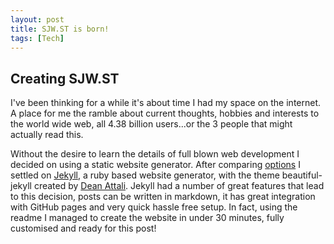 ```yaml
---
layout: post
title: SJW.ST is born!
tags: [Tech]
---
```


## Creating SJW.ST

I've been thinking for a while it's about time I had my space on the internet. A place for me the ramble about current thoughts, hobbies and interests to the world wide web, all 4.38 billion users...or the 3 people that might actually read this.

Without the desire to learn the details of full blown web development I decided on using a static website generator. After comparing [options](https://www.staticgen.com/) I settled on [Jekyll](https://jekyllrb.com/), a ruby based website generator, with the theme beautiful-jekyll created by [Dean Attali](https://github.com/daattali/beautiful-jekyll). Jekyll had a number of great features that lead to this decision, posts can be written in markdown, it has great integration with GitHub pages and very quick hassle free setup. In fact, using the readme I managed to create the website in under 30 minutes, fully customised and ready for this post!
